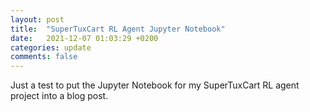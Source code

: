 ```yaml
---
layout: post
title:  "SuperTuxCart RL Agent Jupyter Notebook"
date:   2021-12-07 01:03:29 +0200
categories: update
comments: false
---
```



Just a test to put the Jupyter Notebook for my SuperTuxCart RL agent project into a blog post.

